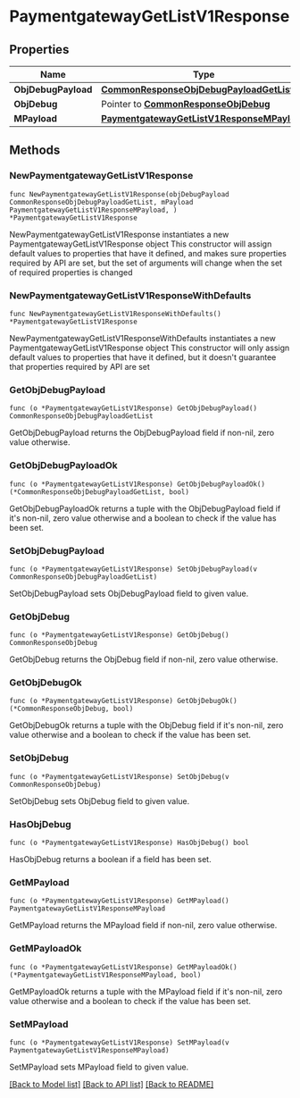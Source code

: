 # PaymentgatewayGetListV1Response

## Properties

Name | Type | Description | Notes
------------ | ------------- | ------------- | -------------
**ObjDebugPayload** | [**CommonResponseObjDebugPayloadGetList**](CommonResponseObjDebugPayloadGetList.md) |  | 
**ObjDebug** | Pointer to [**CommonResponseObjDebug**](CommonResponseObjDebug.md) |  | [optional] 
**MPayload** | [**PaymentgatewayGetListV1ResponseMPayload**](PaymentgatewayGetListV1ResponseMPayload.md) |  | 

## Methods

### NewPaymentgatewayGetListV1Response

`func NewPaymentgatewayGetListV1Response(objDebugPayload CommonResponseObjDebugPayloadGetList, mPayload PaymentgatewayGetListV1ResponseMPayload, ) *PaymentgatewayGetListV1Response`

NewPaymentgatewayGetListV1Response instantiates a new PaymentgatewayGetListV1Response object
This constructor will assign default values to properties that have it defined,
and makes sure properties required by API are set, but the set of arguments
will change when the set of required properties is changed

### NewPaymentgatewayGetListV1ResponseWithDefaults

`func NewPaymentgatewayGetListV1ResponseWithDefaults() *PaymentgatewayGetListV1Response`

NewPaymentgatewayGetListV1ResponseWithDefaults instantiates a new PaymentgatewayGetListV1Response object
This constructor will only assign default values to properties that have it defined,
but it doesn't guarantee that properties required by API are set

### GetObjDebugPayload

`func (o *PaymentgatewayGetListV1Response) GetObjDebugPayload() CommonResponseObjDebugPayloadGetList`

GetObjDebugPayload returns the ObjDebugPayload field if non-nil, zero value otherwise.

### GetObjDebugPayloadOk

`func (o *PaymentgatewayGetListV1Response) GetObjDebugPayloadOk() (*CommonResponseObjDebugPayloadGetList, bool)`

GetObjDebugPayloadOk returns a tuple with the ObjDebugPayload field if it's non-nil, zero value otherwise
and a boolean to check if the value has been set.

### SetObjDebugPayload

`func (o *PaymentgatewayGetListV1Response) SetObjDebugPayload(v CommonResponseObjDebugPayloadGetList)`

SetObjDebugPayload sets ObjDebugPayload field to given value.


### GetObjDebug

`func (o *PaymentgatewayGetListV1Response) GetObjDebug() CommonResponseObjDebug`

GetObjDebug returns the ObjDebug field if non-nil, zero value otherwise.

### GetObjDebugOk

`func (o *PaymentgatewayGetListV1Response) GetObjDebugOk() (*CommonResponseObjDebug, bool)`

GetObjDebugOk returns a tuple with the ObjDebug field if it's non-nil, zero value otherwise
and a boolean to check if the value has been set.

### SetObjDebug

`func (o *PaymentgatewayGetListV1Response) SetObjDebug(v CommonResponseObjDebug)`

SetObjDebug sets ObjDebug field to given value.

### HasObjDebug

`func (o *PaymentgatewayGetListV1Response) HasObjDebug() bool`

HasObjDebug returns a boolean if a field has been set.

### GetMPayload

`func (o *PaymentgatewayGetListV1Response) GetMPayload() PaymentgatewayGetListV1ResponseMPayload`

GetMPayload returns the MPayload field if non-nil, zero value otherwise.

### GetMPayloadOk

`func (o *PaymentgatewayGetListV1Response) GetMPayloadOk() (*PaymentgatewayGetListV1ResponseMPayload, bool)`

GetMPayloadOk returns a tuple with the MPayload field if it's non-nil, zero value otherwise
and a boolean to check if the value has been set.

### SetMPayload

`func (o *PaymentgatewayGetListV1Response) SetMPayload(v PaymentgatewayGetListV1ResponseMPayload)`

SetMPayload sets MPayload field to given value.



[[Back to Model list]](../README.md#documentation-for-models) [[Back to API list]](../README.md#documentation-for-api-endpoints) [[Back to README]](../README.md)


